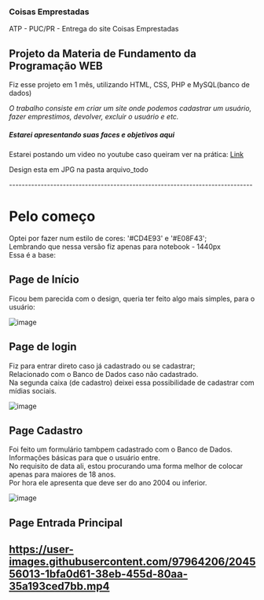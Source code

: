 ###                                         Coisas Emprestadas
 ATP - PUC/PR - Entrega do site Coisas Emprestadas
 
 <h2>Projeto da Materia de Fundamento da Programação WEB</h2>
 
 Fiz esse projeto em 1 mês, utilizando HTML, CSS, PHP e MySQL(banco de dados)

 <em>O trabalho consiste em criar um site onde podemos cadastrar um usuário, fazer emprestimos, devolver, excluir o usuário e etc.</em>
 
 <h5>Estarei apresentando suas faces e objetivos aqui</h5>
 <p>Estarei postando um video no youtube caso queiram ver na prática: <a href='#'>Link</a>
 <p>Design esta em JPG na pasta arquivo_todo</p>
 -----------------------------------------------------------------------------
 
 <h1>Pelo começo</h1>
 Optei por fazer num estilo de cores: '#CD4E93' e '#E08F43';<br>
 Lembrando que nessa versão fiz apenas para notebook - 1440px<br>
 Essa é a base:
 
 <h2>Page de Início</h2>
 Ficou bem parecida com o design, queria ter feito algo mais simples, para o usuário:
 
![image](https://user-images.githubusercontent.com/97964206/204551917-ec59f5b0-c32e-4785-8a7d-2de6cb3fda6c.png)

<h2>Page de login</h2>
Fiz para entrar direto caso já cadastrado ou se cadastrar;<br>
Relacionado com o Banco de Dados caso não cadastrado.<br>
Na segunda caixa (de cadastro) deixei essa possibilidade de cadastrar com mídias sociais.
 
 ![image](https://user-images.githubusercontent.com/97964206/204552712-e111b2da-90c1-4b3c-8e8a-18fedaabeb59.png)

<h2>Page Cadastro</h2>
Foi feito um formulário tambpem cadastrado com o Banco de Dados.<br>
Informações básicas para que o usuário entre.<br>
No requisito de data ali, estou procurando uma forma melhor de colocar apenas para maiores de 18 anos.<br>
Por hora ele apresenta que deve ser do ano 2004 ou inferior.

![image](https://user-images.githubusercontent.com/97964206/204554313-ba076098-fbff-4b3b-948c-4eab09360ae7.png)

<h2>Page Entrada Principal<h2>


https://user-images.githubusercontent.com/97964206/204556013-1bfa0d61-38eb-455d-80aa-35a193ced7bb.mp4


 
